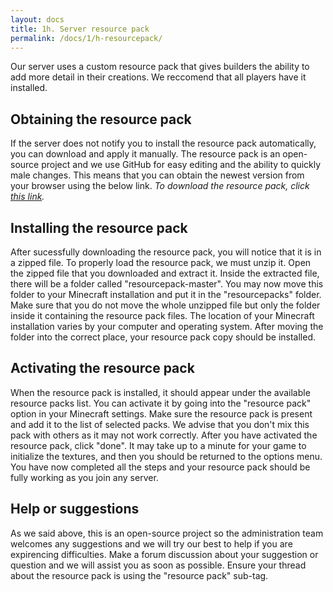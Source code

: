 ```yaml
---
layout: docs
title: 1h. Server resource pack
permalink: /docs/1/h-resourcepack/
---
```


Our server uses a custom resource pack that gives builders the ability to add more detail in their creations.
We reccomend that all players have it installed.

## Obtaining the resource pack
If the server does not notify you to install the resource pack automatically, you can download and apply it manually.
The resource pack is an open-source project and we use GitHub for easy editing and the ability to quickly male changes.
This means that you can obtain the newest version from your browser using the below link.
_To download the resource pack, click [this link](https://github.com/shadowga/resourcepack/archive/master.zip)._

## Installing the resource pack
After sucessfully downloading the resource pack, you will notice that it is in a zipped file.
To properly load the resource pack, we must unzip it.
Open the zipped file that you downloaded and extract it.
Inside the extracted file, there will be a folder called "resourcepack-master".
You may now move this folder to your Minecraft installation and put it in the "resourcepacks" folder.
Make sure that you do not move the whole unzipped file but only the folder inside it containing the resource pack files.
The location of your Minecraft installation varies by your computer and operating system.
After moving the folder into the correct place, your resource pack copy should be installed.

## Activating the resource pack
When the resource pack is installed, it should appear under the available resource packs list.
You can activate it by going into the "resource pack" option in your Minecraft settings.
Make sure the resource pack is present and add it to the list of selected packs.
We advise that you don't mix this pack with others as it may not work correctly.
After you have activated the resource pack, click "done".
It may take up to a minute for your game to initialize the textures, and then you should be returned to the options menu.
You have now completed all the steps and your resource pack should be fully working as you join any server.

## Help or suggestions
As we said above, this is an open-source project so the administration team welcomes any suggestions and we will try our best to help if you are expirencing difficulties.
Make a forum discussion about your suggestion or question and we will assist you as soon as possible.
Ensure your thread about the resource pack is using the "resource pack" sub-tag.
